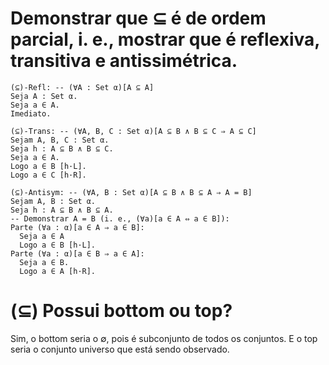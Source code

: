 # Demonstrar que ⊆ é de ordem parcial, i. e., mostrar que é reflexiva, transitiva e antissimétrica.
```lean
(⊆)-Refl: -- (∀A : Set α)[A ⊆ A]
Seja A : Set α.
Seja a ∈ A.
Imediato.

(⊆)-Trans: -- (∀A, B, C : Set α)[A ⊆ B ∧ B ⊆ C ⇒ A ⊆ C]
Sejam A, B, C : Set α.
Seja h : A ⊆ B ∧ B ⊆ C.
Seja a ∈ A.
Logo a ∈ B [h·L].
Logo a ∈ C [h·R].

(⊆)-Antisym: -- (∀A, B : Set α)[A ⊆ B ∧ B ⊆ A ⇒ A = B]
Sejam A, B : Set α.
Seja h : A ⊆ B ∧ B ⊆ A.
-- Demonstrar A = B (i. e., (∀a)[a ∈ A ⇔ a ∈ B]):
Parte (∀a : α)[a ∈ A ⇒ a ∈ B]:
  Seja a ∈ A
  Logo a ∈ B [h·L].
Parte (∀a : α)[a ∈ B ⇒ a ∈ A]:
  Seja a ∈ B.
  Logo a ∈ A [h·R].
```

# (⊆) Possui bottom ou top?
Sim, o bottom seria o ∅, pois é subconjunto de todos os conjuntos. E o top seria o conjunto universo que está sendo observado.